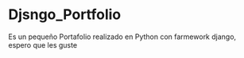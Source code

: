# Djsngo_Portfolio
Es un pequeño Portafolio realizado en Python con farmework django, espero que les guste
